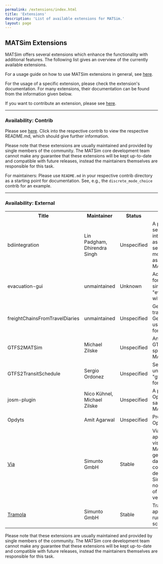 ```yaml
---
permalink: /extensions/index.html
title: 'Extensions'
description: 'List of available extensions for MATSim.'
layout: page
---
```


## MATSim Extensions

MATSim offers several extensions which enhance the functionality with additional features. The following list gives an overview of the currently available extensions.

For a usage guide on how to use MATSim extensions in general, see [here](/docs/extensions).

For the usage of a specific extension, please check the extension's documentation.  For many extensions, their documentation can be found from the information given below.

If you want to contribute an extension, please see [here](/docs/contributing/extensions).

---

### Availability: Contrib

Please see [here](https://github.com/matsim-org/matsim-libs/tree/master/contribs).  Click into the respective contrib to view the respective README\.md, which should give further information.

Please note that these extensions are usually maintained and provided by single members of the community. The MATSim core development team cannot make any guarantee that these extensions will be kept up-to-date and compatible with future releases, instead the maintainers themselves are responsible for this task.

For maintainers: Please use `README.md` in your respective contrib directory as a starting point for documentation.  See, e.g., the `discrete_mode_choice` contrib for an example.

---

### Availability: External

<table class="extension-table">

  <tr>
    <th>Title</th><th>Maintainer</th><th>Status</th><th>Description</th>
  </tr>

<tr>
<td>bdiintegration</td>
<td>Lin Padgham, Dhirendra Singh</td>
<td>Unspecified</td>
<td>A package that integrates several BDI (belief-desire-intention) frameworks (such as JACK or Jadex) with several agent-based modelling frameworks (such as Repast, Simphony, and MATSim).</td>
</tr>

<tr>
<td>evacuation-gui</td>
<td>unmaintained</td>
<td>Unknown</td>
<td>Adopts integrated approach for performing evacuation simulations. Replaces the "evacuation contrib" starting with release 0.10.x.</td>
</tr>

<tr>
<td>freightChainsFromTravelDiaries</td>
<td>unmaintained</td>
<td>Unspecified</td>
<td>Generate freight chains from travel diaries, specifically the German survey "KiD". Code used by Sebastian Schneider for his dissertation.</td>
</tr>

<tr>
<td>GTFS2MATSim</td>
<td>Michael Zilske</td>
<td>Unspecified</td>
<td>Another package to convert GTFS (google transit feed specification) data into a MATSim transit schedule.</td>
</tr>

<tr>
<td>GTFS2TransitSchedule</td>
<td>Sergio Ordonez</td>
<td>Unspecified</td>
<td>See matsim.org/javadoc under "gtfs2matsimtransitschedule" for more information.</td>
</tr>

<tr>
<td>josm-plugin</td>
<td>Nico Kühnel, Michael Zilske</td>
<td>Unspecified</td>
<td>A plug-in for JOSM, the OpenStreetMap editor, to save OSM data in the MATSim format.</td>
</tr>

<tr>
<td>Opdyts</td>
<td>Amit Agarwal</td>
<td>Unspecified</td>
<td>Provides integration of Opdyts with MATSim"</td>
</tr>

<tr>
<td><a href="https://www.simunto.com/via/">Via</a></td>
<td>Simunto GmbH</td>
<td>Stable</td>
<td>Via is a stand-alone application that allows to visualize and analyze MATSim data as well as generic spatial and temporal data sets. Being a commercial software developed and distributed by Simunto, the application is not open source as the rest of MATSim. A limited, free version is available.</td>
</tr>

<tr>
<td><a href="https://www.simunto.com/tramola/">Tramola</a></td>
<td>Simunto GmbH</td>
<td>Stable</td>
<td>Tramola is a powerful web-application to manage, edit, run and analyze MATSim scenarios.</td>
</tr>

  

</table>

Please note that these extensions are usually maintained and provided by single members of the community. The MATSim core development team cannot make any guarantee that these extensions will be kept up-to-date and compatible with future releases, instead the maintainers themselves are responsible for this task.
